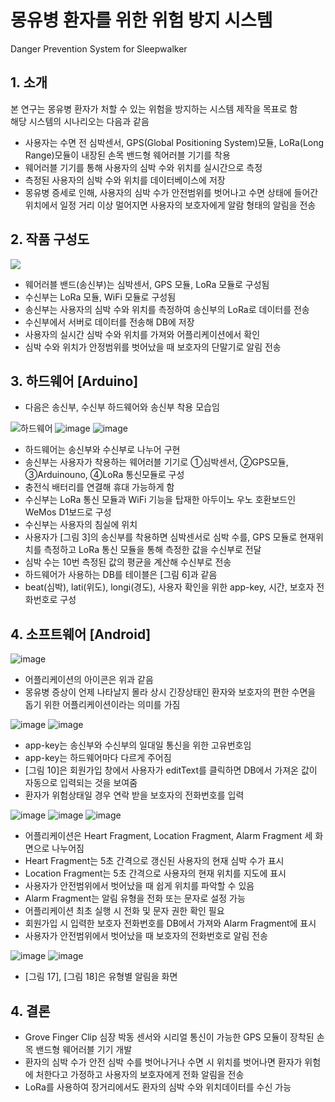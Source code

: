 # 몽유병 환자를 위한 위험 방지 시스템
Danger Prevention System for Sleepwalker



## 1. 소개  
본 연구는 몽유병 환자가 처할 수 있는 위험을 방지하는 시스템 제작을 목표로 함  
해당 시스템의 시나리오는 다음과 같음  
* 사용자는 수면 전 심박센서, GPS(Global Positioning System)모듈, LoRa(Long Range)모듈이 내장된 손목 밴드형 웨어러블 기기를 착용  
* 웨어러블 기기를 통해 사용자의 심박 수와 위치를 실시간으로 측정  
* 측정된 사용자의 심박 수와 위치를 데이터베이스에 저장   
* 몽유병 증세로 인해, 사용자의 심박 수가 안전범위를 벗어나고 수면 상태에 들어간 위치에서 일정 거리 이상 멀어지면 사용자의 보호자에게 알람 형태의 알림을 전송    


  
## 2. 작품 구성도  

<img src="https://user-images.githubusercontent.com/52437364/71821197-d1d7c400-30d4-11ea-8c88-e8bcde1b7013.png"></img>

* 웨어러블 밴드(송신부)는 심박센서, GPS 모듈, LoRa 모듈로 구성됨
* 수신부는 LoRa 모듈, WiFi 모듈로 구성됨
* 송신부는 사용자의 심박 수와 위치를 측정하여 송신부의 LoRa로 데이터를 전송
* 수신부에서 서버로 데이터를 전송해 DB에 저장
* 사용자의 실시간 심박 수와 위치를 가져와 어플리케이션에서 확인
* 심박 수와 위치가 안정범위를 벗어났을 때 보호자의 단말기로 알림 전송  



## 3. 하드웨어 [Arduino]
* 다음은 송신부, 수신부 하드웨어와 송신부 착용 모습임

![하드웨어](https://user-images.githubusercontent.com/52437364/71821984-00ef3500-30d7-11ea-9124-59419d93f902.jpg)
![image](https://user-images.githubusercontent.com/52437364/71822039-2e3be300-30d7-11ea-977f-18135fcbfc03.png)
![image](https://user-images.githubusercontent.com/52437364/71822070-3dbb2c00-30d7-11ea-8c56-401ffb714a56.png)
* 하드웨어는 송신부와 수신부로 나누어 구현
* 송신부는 사용자가 착용하는 웨어러블 기기로 ①심박센서, ②GPS모듈, ③Arduinouno, ④LoRa 통신모듈로 구성
* 충전식 배터리를 연결해 휴대 가능하게 함
* 수신부는 LoRa 통신 모듈과 WiFi 기능을 탑재한 아두이노 우노 호환보드인 WeMos D1보드로 구성
* 수신부는 사용자의 침실에 위치
* 사용자가 [그림 3]의 송신부를 착용하면 심박센서로 심박 수를, GPS 모듈로 현재위치를 측정하고 LoRa 통신 모듈을 통해 측정한 값을 수신부로 전달
* 심박 수는 10번 측정된 값의 평균을 계산해 수신부로 전송
* 하드웨어가 사용하는 DB를 테이블은 [그림 6]과 같음
* beat(심박), lati(위도), longi(경도), 사용자 확인을 위한 app-key, 시간, 보호자 전화번호로 구성



## 4. 소프트웨어 [Android]
![image](https://user-images.githubusercontent.com/52437364/71872858-fb3e3180-3160-11ea-8c28-d5285c3904c4.png)
* 어플리케이션의 아이콘은 위과 같음
* 몽유병 증상이 언제 나타날지 몰라 상시 긴장상태인 환자와 보호자의 편한 수면을 돕기 위한 어플리케이션이라는 의미를 가짐  

![image](https://user-images.githubusercontent.com/52437364/71874915-6fc79f00-3166-11ea-84c0-4c242ec7ec27.png)
![image](https://user-images.githubusercontent.com/52437364/71874921-72c28f80-3166-11ea-90eb-8a3567cce851.png)
* app-key는 송신부와 수신부의 일대일 통신을 위한 고유번호임
* app-key는 하드웨어마다 다르게 주어짐
* [그림 10]은 회원가입 창에서 사용자가 editText를 클릭하면 DB에서 가져온 값이 자동으로 입력되는 것을 보여줌
* 환자가 위험상태일 경우 연락 받을 보호자의 전화번호를 입력

![image](https://user-images.githubusercontent.com/52437364/71981740-573eae00-3266-11ea-996e-7d486777cc23.png)
![image](https://user-images.githubusercontent.com/52437364/71981748-5ad23500-3266-11ea-8dae-1bddc9cfdf10.png)
![image](https://user-images.githubusercontent.com/52437364/71981753-5d348f00-3266-11ea-9aa8-4479e0b3bcc5.png)

* 어플리케이션은 Heart Fragment, Location Fragment, Alarm Fragment 세 화면으로 나누어짐
* Heart Fragment는 5초 간격으로 갱신된 사용자의 현재 심박 수가 표시
* Location Fragment는 5초 간격으로 사용자의 현재 위치를 지도에 표시
* 사용자가 안전범위에서 벗어났을 때 쉽게 위치를 파악할 수 있음
* Alarm Fragment는 알림 유형을 전화 또는 문자로 설정 가능 
* 어플리케이션 최초 실행 시 전화 및 문자 권한 확인 필요
* 회원가입 시 입력한 보호자 전화번호를 DB에서 가져와 Alarm Fragment에 표시
* 사용자가 안전범위에서 벗어났을 때 보호자의 전화번호로 알림 전송  

![image](https://user-images.githubusercontent.com/52437364/71981960-dfbd4e80-3266-11ea-8b4c-5332405fb6f3.png)
![image](https://user-images.githubusercontent.com/52437364/71981961-dfbd4e80-3266-11ea-8008-9866bb37e410.png)
* [그림 17], [그림 18]은 유형별 알림을 화면  



## 4. 결론  
* Grove Finger Clip 심장 박동 센서와 시리얼 통신이 가능한 GPS 모듈이 장착된 손목 밴드형 웨어러블 기기 개발
* 환자의 심박 수가 안전 심박 수를 벗어나거나 수면 시 위치를 벗어나면 환자가 위험에 처한다고 가정하고 사용자의 보호자에게 전화 알림을 전송
* LoRa를 사용하여 장거리에서도 환자의 심박 수와 위치데이터를 수신 가능
